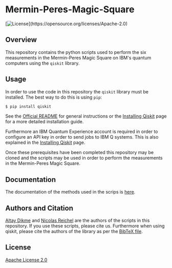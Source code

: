 # Mermin-Peres-Magic-Square
[![License](https://img.shields.io/github/license/Qiskit/qiskit.svg?)](https://opensource.org/licenses/Apache-2.0)

## Overview 

This repository contains the python scripts used to perform the six measurements in the Mermin-Peres Magic Square on IBM's quantum computers using the `qiskit` library. 

## Usage

In order to use the code in this repository the `qiskit` library must be installed. The best way to do this is using `pip`:

```bash
$ pip install qiskit
```

See the [Official README](https://github.com/Qiskit/qiskit/blob/master/README.md) for general instructions or 
the [Installing Qiskit](https://github.com/Qiskit/qiskit/blob/master/docs/install.rst) page for a more detailed installation guide. 

Furthermore an IBM Quantum Experience account is required in order to configure an API key in order to send jobs to IBM Q systems. This is also explained in the [Installing Qiskit](https://github.com/Qiskit/qiskit/blob/master/docs/install.rst) page.

Once these prerequisites have been completed this repository may be cloned and the scripts may be used in order to perform the measurements in the Mermin-Peres Magic Square.

## Documentation 

The documentation of the methods used in the scrips is [here](code/Documentation.md).

## Authors and Citation
[Altay Dikme](https://www.linkedin.com/in/altay-dikme-81a21815b/) and [Nicolas Reichel]() are the authors of the scripts in this repository. If you use these scripts, please cite us. Furthermore when using qiskit, please cite the authors of the library as per the [BibTeX file](https://github.com/Qiskit/qiskit/blob/master/Qiskit.bib).

## License 
[Apache License 2.0](LICENSE)
